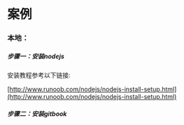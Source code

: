 # 案例

### 本地：

##### 步骤一：安装nodejs

安装教程参考以下链接:

[http://www.runoob.com/nodejs/nodejs-install-setup.html](http://www.runoob.com/nodejs/nodejs-install-setup.html)

##### 步骤二：安装gitbook





